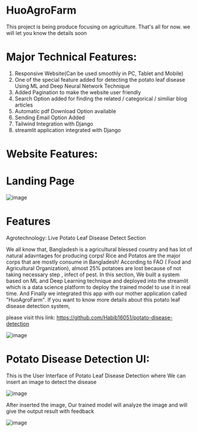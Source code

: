 # HuoAgroFarm
This project is being produce focusing on agriculture. That's all for now. we will let you know the details soon

# Major Technical Features:
1. Responsive Website(Can be used smoothly in PC, Tablet and Mobile)
2. One of the special feature added for detecting the potato leaf disease Using ML and Deep Neural Network Technique
3. Added Pagination to make the website user friendly
4. Search Option added for finding the related / categorical / similiar blog articles
5. Automatic pdf Download Option available
6. Sending Email Option Added
7. Tailwind Integration with Django
8. streamlit application integrated with Django

# Website Features:

# Landing Page

![image](https://github.com/Habib16051/HuoAgroFarm/assets/39822204/d87006e8-d893-49ca-951a-f36c6133a848)


# Features

Agrotechnology: Live Potato Leaf Disease Detect Section

We all know that, Bangladesh is a agricultural blessed country and has lot of natural adavntages for producing corps! Rice and Potatos are the major corps that are mostly consume in Bangladesh! According to FAO ( Food and Agricultural Organization), almost 25% potatoes are lost because of not taking necessary step , infect of pest. In this section, We built a system based on ML and Deep Learning technique and deployed into the streamlit which is a data science platform to deploy the trained model to use it in real time. And Finally we integrated this app with our mother application called "HuoAgroFarm". If you want to know more details about this potato leaf disease detection system,      

please visit this link: https://github.com/Habib16051/potato-disease-detection

![image](https://github.com/Habib16051/HuoAgroFarm/assets/39822204/f9edfa8d-13b0-4ddd-b0af-8254fa5fd661)

# Potato Disease Detection UI: 
This is the User Interface of Potato Leaf Disease Detection where We can insert an image to detect the disease 

![image](https://github.com/Habib16051/HuoAgroFarm/assets/39822204/3b4a2678-ab4a-4b8f-8705-10884333b117)

After inserted the image, Our trained model will analyze the image and will give the output result with feedback

![image](https://github.com/Habib16051/HuoAgroFarm/assets/39822204/f9756704-d9b2-468a-952d-fc4d0977b9e8)





